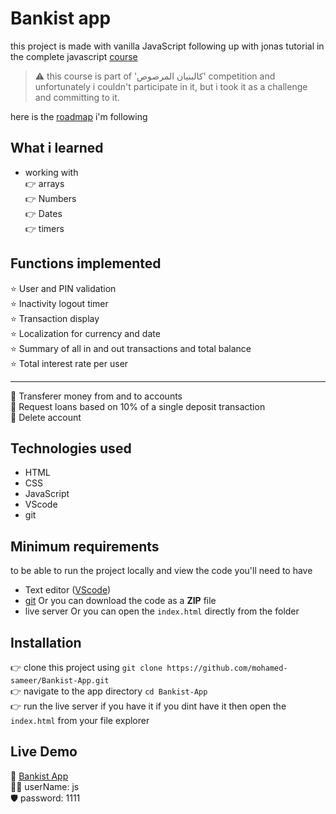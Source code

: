 # Bankist app

this project is made with vanilla JavaScript following up with jonas tutorial in the complete javascript [course](https://www.udemy.com/course/the-complete-javascript-course)

> ⚠️ this course is part of 'كالبنيان المرصوص' competition and unfortunately i couldn't participate in it, but i took it as a challenge and committing to it.

here is the [roadmap](https://docs.google.com/document/u/0/d/1Y6yScW88oaN5jHgcyo6PrCcGKL8STSD5nDrziFqpR4A/mobilebasic) i'm following

## What i learned

- working with\
  👉 arrays\
  👉 Numbers\
  👉 Dates\
  👉 timers

## Functions implemented

⭐ User and PIN validation\
⭐ Inactivity logout timer\
⭐ Transaction display\
⭐ Localization for currency and date\
⭐ Summary of all in and out transactions and total balance\
⭐ Total interest rate per user

---

🌟 Transferer money from and to accounts\
🌟 Request loans based on 10% of a single deposit transaction\
🌟 Delete account

## Technologies used

- HTML
- CSS
- JavaScript
- VScode
- git

## Minimum requirements

to be able to run the project locally and view the code you'll need to have

- Text editor ([VScode](https://code.visualstudio.com/))
- [git](https://git-scm.com/) Or you can download the code as a **ZIP** file
- live server Or you can open the `index.html` directly from the folder

## Installation

👉 clone this project using `git clone https://github.com/mohamed-sameer/Bankist-App.git` \
👉 navigate to the app directory `cd Bankist-App`\
👉 run the live server if you have it if you dint have it then open the `index.html` from your file explorer

## Live Demo

🔗 [Bankist App](https://bankist-app-mohamed.netlify.app/)\
 🧑‍🦱 userName: js\
🛡️ password: 1111
